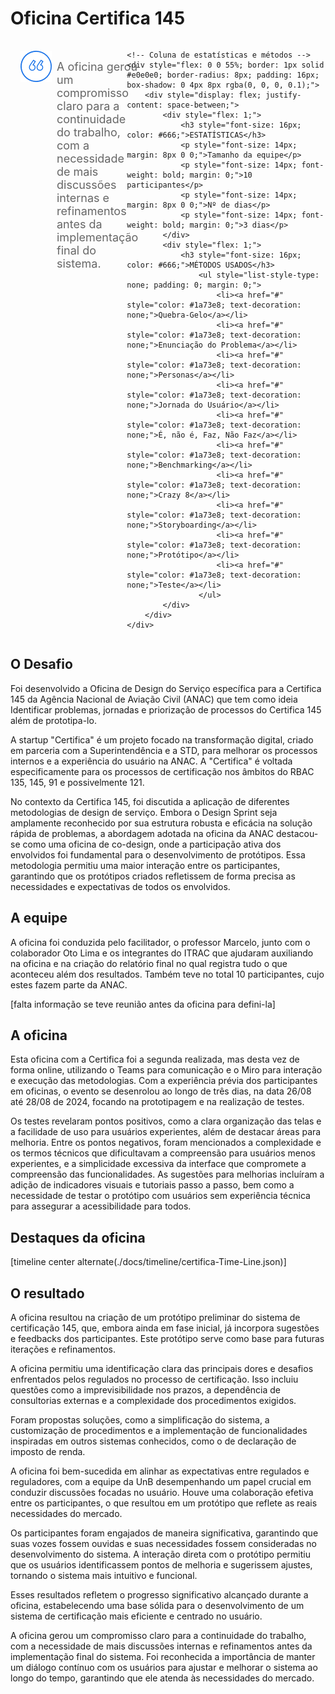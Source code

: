 # Oficina Certifica 145

<div style="display: flex; justify-content: space-between;">
    <!-- Coluna da pergunta -->
    <div style="display: flex; align-items: center; padding: 16px; margin-right: 16px; flex: 1;">
        <img src="../assets/ic-quote.png" style="margin-right: 8px; align-self: flex-start;">
        <p style="font-size: 18px; color: #666; margin: 0; align-self: flex-start; padding-top: 15px;">A oficina gerou um compromisso claro para a continuidade do trabalho, com a necessidade de mais discussões internas e refinamentos antes da implementação final do sistema.</p>
    </div>

    <!-- Coluna de estatísticas e métodos -->
    <div style="flex: 0 0 55%; border: 1px solid #e0e0e0; border-radius: 8px; padding: 16px; box-shadow: 0 4px 8px rgba(0, 0, 0, 0.1);">
        <div style="display: flex; justify-content: space-between;">
            <div style="flex: 1;">
                <h3 style="font-size: 16px; color: #666;">ESTATÍSTICAS</h3>
                <p style="font-size: 14px; margin: 8px 0 0;">Tamanho da equipe</p>
                <p style="font-size: 14px; font-weight: bold; margin: 0;">10 participantes</p>
                <p style="font-size: 14px; margin: 8px 0 0;">Nº de dias</p>
                <p style="font-size: 14px; font-weight: bold; margin: 0;">3 dias</p>
            </div>
            <div style="flex: 1;">
                <h3 style="font-size: 16px; color: #666;">MÉTODOS USADOS</h3>
                    <ul style="list-style-type: none; padding: 0; margin: 0;">
                        <li><a href="#" style="color: #1a73e8; text-decoration: none;">Quebra-Gelo</a></li>
                        <li><a href="#" style="color: #1a73e8; text-decoration: none;">Enunciação do Problema​</a></li>
                        <li><a href="#" style="color: #1a73e8; text-decoration: none;">Personas</a></li>
                        <li><a href="#" style="color: #1a73e8; text-decoration: none;">Jornada do Usuário</a></li>
                        <li><a href="#" style="color: #1a73e8; text-decoration: none;">É, não é, Faz, Não Faz</a></li>
                        <li><a href="#" style="color: #1a73e8; text-decoration: none;">Benchmarking</a></li>
                        <li><a href="#" style="color: #1a73e8; text-decoration: none;">Crazy 8</a></li>
                        <li><a href="#" style="color: #1a73e8; text-decoration: none;">Storyboarding</a></li>
                        <li><a href="#" style="color: #1a73e8; text-decoration: none;">Protótipo</a></li>
                        <li><a href="#" style="color: #1a73e8; text-decoration: none;">Teste</a></li>
                    </ul>
            </div>
        </div>
    </div>
</div>


## O Desafio

Foi desenvolvido a Oficina de Design do Serviço específica para a Certifica 145​ da Agência Nacional de Aviação Civil (ANAC) que tem como ideia Identificar problemas, jornadas e priorização de processos do Certifica 145 além de prototipa-lo.​

A startup "Certifica" é um projeto focado na transformação digital, criado em parceria com a Superintendência e a STD, para melhorar os processos internos e a experiência do usuário na ANAC.​ A "Certifica" é voltada especificamente para os processos de certificação nos âmbitos do RBAC 135, 145, 91 e possivelmente 121.​

No contexto da Certifica 145, foi discutida a aplicação de diferentes metodologias de design de serviço. Embora o Design Sprint seja amplamente reconhecido por sua estrutura robusta e eficácia na solução rápida de problemas, a abordagem adotada na oficina da ANAC destacou-se como uma oficina de co-design, onde a participação ativa dos envolvidos foi fundamental para o desenvolvimento de protótipos. Essa metodologia permitiu uma maior interação entre os participantes, garantindo que os protótipos criados refletissem de forma precisa as necessidades e expectativas de todos os envolvidos.​

## A equipe

A oficina foi conduzida pelo facilitador, o professor Marcelo, junto com o colaborador Oto Lima e os integrantes do ITRAC que ajudaram auxiliando na oficina e na criação do relatório final no qual registra tudo o que aconteceu além dos resultados. Também teve no total 10 participantes, cujo estes fazem parte da ANAC.

[falta informação se teve reunião antes da oficina para defini-la]

## A oficina

Esta oficina com a Certifica foi a segunda realizada, mas desta vez de forma online, utilizando o Teams para comunicação e o Miro para interação e execução das metodologias. Com a experiência prévia dos participantes em oficinas, o evento se desenrolou ao longo de três dias, na data 26/08 até 28/08 de 2024, focando na prototipagem e na realização de testes. 

Os testes revelaram pontos positivos, como a clara organização das telas e a facilidade de uso para usuários experientes, além de destacar áreas para melhoria. Entre os pontos negativos, foram mencionados a complexidade e os termos técnicos que dificultavam a compreensão para usuários menos experientes, e a simplicidade excessiva da interface que compromete a compreensão das funcionalidades. As sugestões para melhorias incluíram a adição de indicadores visuais e tutoriais passo a passo, bem como a necessidade de testar o protótipo com usuários sem experiência técnica para assegurar a acessibilidade para todos.

## Destaques da oficina

[timeline center alternate(./docs/timeline/certifica-Time-Line.json)]

## O resultado

A oficina resultou na criação de um protótipo preliminar do sistema de certificação 145, que, embora ainda em fase inicial, já incorpora sugestões e feedbacks dos participantes. Este protótipo serve como base para futuras iterações e refinamentos.

A oficina permitiu uma identificação clara das principais dores e desafios enfrentados pelos regulados no processo de certificação. Isso incluiu questões como a imprevisibilidade nos prazos, a dependência de consultorias externas e a complexidade dos procedimentos exigidos.

Foram propostas soluções, como a simplificação do sistema, a customização de procedimentos e a implementação de funcionalidades inspiradas em outros sistemas conhecidos, como o de declaração de imposto de renda.

A oficina foi bem-sucedida em alinhar as expectativas entre regulados e reguladores, com a equipe da UnB desempenhando um papel crucial em conduzir discussões focadas no usuário. Houve uma colaboração efetiva entre os participantes, o que resultou em um protótipo que reflete as reais necessidades do mercado.

Os participantes foram engajados de maneira significativa, garantindo que suas vozes fossem ouvidas e suas necessidades fossem consideradas no desenvolvimento do sistema. A interação direta com o protótipo permitiu que os usuários identificassem pontos de melhoria e sugerissem ajustes, tornando o sistema mais intuitivo e funcional.

Esses resultados refletem o progresso significativo alcançado durante a oficina, estabelecendo uma base sólida para o desenvolvimento de um sistema de certificação mais eficiente e centrado no usuário.

A oficina gerou um compromisso claro para a continuidade do trabalho, com a necessidade de mais discussões internas e refinamentos antes da implementação final do sistema. Foi reconhecida a importância de manter um diálogo contínuo com os usuários para ajustar e melhorar o sistema ao longo do tempo, garantindo que ele atenda às necessidades do mercado.
